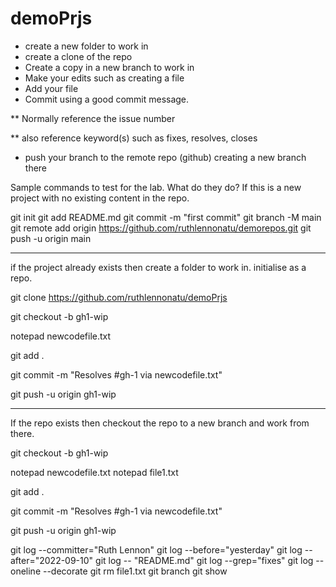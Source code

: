 # demoPrjs 

* create a new folder to work in
* create a clone of the repo
* Create a copy in a new branch to work in
* Make your edits such as creating a file
* Add your file
* Commit using a good commit message. 

** Normally reference the issue number 

** also reference keyword(s) such as fixes, resolves, closes

* push your branch to the remote repo (github) creating a new branch there


Sample commands to test for the lab. What do they do?
If this is a new project with no existing content in the repo.

git init
git add README.md
git commit -m "first commit"
git branch -M main
git remote add origin https://github.com/ruthlennonatu/demorepos.git
git push -u origin main
******************

if the project already exists then create a folder to work in. initialise as a repo.

git clone https://github.com/ruthlennonatu/demoPrjs

git checkout -b gh1-wip

notepad newcodefile.txt

git add .

git commit -m "Resolves #gh-1 via newcodefile.txt"

git push -u origin gh1-wip


*****************

If the repo exists then checkout the repo to a new branch and work from there.

git checkout -b gh1-wip

notepad newcodefile.txt
notepad file1.txt

git add .

git commit -m "Resolves #gh-1 via newcodefile.txt"

git push -u origin gh1-wip

git log --committer="Ruth Lennon"
git log --before="yesterday"
git log --after="2022-09-10"
git log -- "README.md"
git log --grep="fixes"
git log --oneline --decorate
git rm file1.txt
git branch
git show
